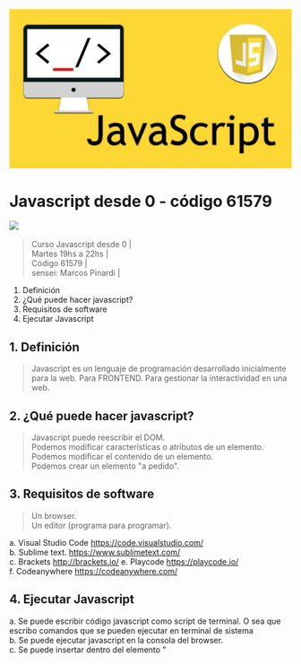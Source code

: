 <img src="extras/imagenes/javascript.jpg">

# Javascript desde 0 - código 61579 
<img src="https://img.shields.io/badge/Javascript-F0DB4F?style=for-the-badge&logo=javascript&logoColor=white">

> Curso Javascript desde 0 |  
> Martes 19hs a 22hs |  
> Código 61579 |  
> sensei: Marcos Pinardi |

1. Definición
2. ¿Qué puede hacer javascript?
3. Requisitos de software
4. Ejecutar Javascript

## 1. Definición

> Javascript es un lenguaje de programación desarrollado inicialmente para la web. Para FRONTEND. Para gestionar la interactividad en una web.

## 2. ¿Qué puede hacer javascript?

> Javascript puede reescribir el DOM.  
> Podemos modificar características o atributos de un elemento.
> Podemos modificar el contenido de un elemento.     
> Podemos crear un elemento "a pedido".


## 3. Requisitos de software

> Un browser.  
> Un editor (programa para programar).

a. Visual Studio Code https://code.visualstudio.com/  
b. Sublime text. https://www.sublimetext.com/   
c. Brackets http://brackets.io/
e. Playcode https://playcode.io/  
f. Codeanywhere https://codeanywhere.com/  

## 4. Ejecutar Javascript
a. Se puede escribir código javascript como script de terminal. O sea que escribo comandos que se pueden ejecutar en terminal de sistema  
b. Se puede ejecutar javascript en la consola del browser.  
c. Se puede insertar dentro del elemento "<script>"    
d. También se puede generar código javascript en línea (inline). Esto es como varlor de un atributo controlador de eventos de HTML


----

<img src="extras/imagenes/Learn-Javascript.jpg">